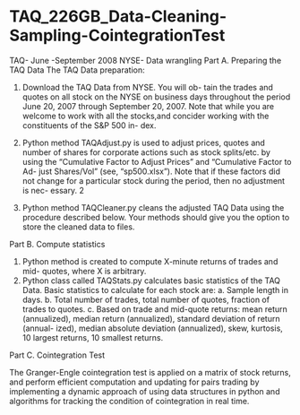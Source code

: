 # TAQ_226GB_Data-Cleaning-Sampling-CointegrationTest
TAQ- June -September 2008 NYSE- Data wrangling 
Part A. Preparing the TAQ Data
The TAQ Data preparation:
1. Download the TAQ Data from NYSE. You will ob-
tain the trades and quotes on all stock on the NYSE on business days
throughout the period June 20, 2007 through September 20, 2007. Note
that while you are welcome to work with all the stocks,and concider working with the constituents of the S&P 500 in-
dex.
2. Python method TAQAdjust.py is used to adjust prices, quotes and
number of shares for corporate actions such as stock splits/etc. by using
the “Cumulative Factor to Adjust Prices” and “Cumulative Factor to Ad-
just Shares/Vol” (see, “sp500.xlsx”). Note that if these factors did not
change for a particular stock during the period, then no adjustment is nec-
essary. 2

3. Python method TAQCleaner.py cleans the adjusted TAQ
Data using the procedure described below. Your methods should give you
the option to store the cleaned data to files.

Part B. Compute statistics
1. Python method is created to compute X-minute returns of trades and mid-
quotes, where X is arbitrary.
2. Python class called TAQStats.py calculates basic statistics
of the TAQ Data. Basic statistics to calculate for each stock are:
a. Sample length in days.
b. Total number of trades, total number of quotes, fraction of trades
to quotes.
c. Based on trade and mid-quote returns: mean return (annualized),
median return (annualized), standard deviation of return (annual-
ized), median absolute deviation (annualized), skew, kurtosis, 10
largest returns, 10 smallest returns.

Part C. Cointegration Test

The Granger-Engle cointegration test is applied on a matrix of stock returns, and perform efficient computation and updating for pairs trading by implementing a dynamic approach of using data structures in python and algorithms
for tracking the condition of cointegration in real time.

